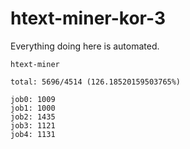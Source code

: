 # htext-miner-kor-3

Everything doing here is automated.

```
htext-miner

total: 5696/4514 (126.18520159503765%)

job0: 1009
job1: 1000
job2: 1435
job3: 1121
job4: 1131
```